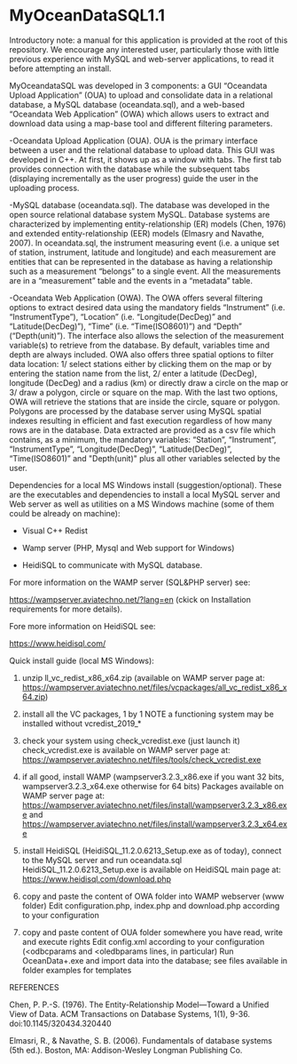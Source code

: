 # MyOceanDataSQL1.1
Introductory note: a manual for this application is provided at the root of this repository. We encourage any interested user, particularly those with little previous experience with MySQL and web-server applications, to read it before attempting an install.

MyOceandataSQL was developed in 3 components: a GUI “Oceandata Upload Application” (OUA) to upload and consolidate data in a relational database, a MySQL database (oceandata.sql), and a web-based “Oceandata Web Application” (OWA) which allows users to extract and download data using a map-base tool and different filtering parameters. 

-Oceandata Upload Application (OUA). 
OUA is the primary interface between a user and the relational database to upload data. This GUI was developed in C++. At first, it shows up as a window with tabs. The first tab provides connection with the database while the subsequent tabs (displaying incrementally as the user progress) guide the user in the uploading process.

-MySQL database (oceandata.sql). 
The database was developed in the open source relational database system MySQL. Database systems are characterized by implementing entity-relationship (ER) models (Chen, 1976) and extended entity-relationship (EER) models (Elmasry and Navathe, 2007). In oceandata.sql, the instrument measuring event (i.e. a unique set of station, instrument, latitude and longitude) and each measurement are entities that can be represented in the database as having a relationship such as a measurement “belongs” to a single event. All the measurements are in a “measurement” table and the events in a “metadata” table.

-Oceandata Web Application (OWA). 
The OWA offers several filtering options to extract desired data using the mandatory fields “Instrument” (i.e. “InstrumentType”), “Location” (i.e. “Longitude(DecDeg)” and “Latitude(DecDeg)”), “Time” (i.e. “Time(ISO8601)”) and “Depth” (“Depth(unit)”). The interface also allows the selection of the measurement variable(s) to retrieve from the database. By default, variables time and depth are always included. OWA also offers three spatial options to filter data location: 1/ select stations either by clicking them on the map or by entering the station name from the list, 2/ enter a latitude (DecDeg), longitude (DecDeg) and a radius (km) or directly draw a circle on the map or 3/ draw a polygon, circle or square on the map. With the last two options, OWA will retrieve the stations that are inside the circle, square or polygon. Polygons are processed by the database server using MySQL spatial indexes resulting in efficient and fast execution regardless of how many rows are in the database. Data extracted are provided as a csv file which contains, as a minimum, the mandatory variables: “Station”, “Instrument”, “InstrumentType”, “Longitude(DecDeg)”, “Latitude(DecDeg)”, “Time(ISO8601)” and "Depth(unit)" plus all other variables selected by the user.


Dependencies for a local MS Windows install (suggestion/optional). 
These are the executables and dependencies to install a local MySQL server and Web server as well as utilities on a MS Windows machine (some of them could be already on machine):

- Visual C++ Redist

- Wamp server (PHP, Mysql and Web support for Windows)

- HeidiSQL to communicate with MySQL database.

For more information on the WAMP server (SQL&PHP server) see:

https://wampserver.aviatechno.net/?lang=en	(ckick on Installation requirements for more details).

Fore more information on HeidiSQL see:

https://www.heidisql.com/


Quick install guide (local MS Windows):

1) unzip ll_vc_redist_x86_x64.zip (available on WAMP server page at: https://wampserver.aviatechno.net/files/vcpackages/all_vc_redist_x86_x64.zip)

2) install all the VC packages, 1 by 1
NOTE a functioning system may be installed without vcredist_2019_*

3) check your system using check_vcredist.exe (just launch it)
check_vcredist.exe is available on WAMP server page at: https://wampserver.aviatechno.net/files/tools/check_vcredist.exe

4) if all good, install WAMP (wampserver3.2.3_x86.exe if you want 32 bits, wampserver3.2.3_x64.exe otherwise for 64 bits)
Packages available on WAMP server page at:
https://wampserver.aviatechno.net/files/install/wampserver3.2.3_x86.exe and 
https://wampserver.aviatechno.net/files/install/wampserver3.2.3_x64.exe

5) install HeidiSQL (HeidiSQL_11.2.0.6213_Setup.exe as of today), connect to the MySQL server and run oceandata.sql
HeidiSQL_11.2.0.6213_Setup.exe is available on HeidiSQL main page at: https://www.heidisql.com/download.php

6) copy and paste the content of OWA folder into WAMP webserver (www folder)
Edit configuration.php, index.php and download.php according to your configuration

7) copy and paste content of OUA folder somewhere you have read, write and execute rights
Edit config.xml according to your configuration (<odbcparams and <oledbparams lines, in particular)
Run OceanData+.exe and import data into the database; see files available in folder examples for templates


REFERENCES

Chen, P. P.-S. (1976). The Entity-Relationship Model—Toward a Unified View of Data. ACM Transactions on Database Systems, 1(1), 9-36. doi:10.1145/320434.320440

Elmasri, R., & Navathe, S. B. (2006). Fundamentals of database systems (5th ed.). Boston, MA: Addison-Wesley Longman Publishing Co.
